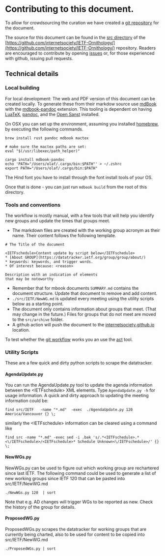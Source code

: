 # Contributing to this document.

To allow for crowdsourcing the curation we have created a [git repository](https://github.com/internetsociety/IETF-Ornithology/) for the document.

The source for this document can be found in the [src directory](https://github.com/InternetSociety/IETF-Ornithology/tree/main/src) of the 
[https://github.com/internetsociety/IETF-Ornithology/](https://github.com/internetsociety/IETF-Ornithology/) repository. Readers are encouraged to contribute by opening [issues](https://github.com/InternetSociety/IETF-Ornithology/issues) or, for those experienced with github, issuing pull requests.


## Technical details
### Local building

For local development: The web and PDF version of this document can be created locally. To generate these from their markdow source use [mdBook](https://rust-lang.github.io/mdBook/cli/init.html) with the [mdbook-pandoc](https://github.com/max-heller/mdbook-pandoc) extension. This tooling is dependent on having [LuaTeX](https://www.luatex.org/), [pandoc](https://pandoc.org/), and the [Open Sanst](https://fonts.google.com/specimen/Open+Sans) installed. 

On OSX you can set up the environment, assuming you installed [homebrew](https://brew.sh/), by executing the following commands.

``` 
brew install rust pandoc mdbook mactex

# make sure the mactex paths are set:
eval "$(/usr/libexec/path_helper)"

cargo install mdbook-pandoc
echo 'PATH="/Users/olaf/.cargo/bin:$PATH"' > ~/.zshrc 
export PATH="/Users/olaf/.cargo/bin:$PATH"

```

The Hind font you have to install through the font install tools of your OS.

Once that is done - you can just run ```mdbook build``` from the root of this directory.


### Tools and conventions

The workflow is mostly manual, with a few tools that will help you identify new groups and  update the times that groups meet. 


* The markdown files are created with the working group acronym as their name. Their content follows the following template.
```
# The Title of the document

<IETFschedule>Content update by script below</IETFschedule>
* [About GROUP](https://datatracker.ietf.org/group/group/about/)
* keywords: keywords, and trigger words.
* Of interest because: <reason>

Description with an indication of elements 
that may be noteworthy
```




* Remember that for mbook documents `SUMMARY.md` contains the  document structure. Update that document to remove and add content. 
* `./src/IETF/NewWG.md` is updated every meeting using the utility scripts below as a starting point.
* The document only contains information about groups that meet. (That may change in the future.) Files for groups that do not meet are moved to the `src/archive` folder.
* A github action will push the document to the [internetsociety.github.io](https://internetsociety.github.io/IETF-Ornithology/) location.


To test whether the [git workflow](.github/workflows/mdbook.yml) works you an use the [act](https://github.com/nektos/act) tool.

### Utility Scripts

These are a few quick and dirty python scripts to scrape the datatracker.

#### AgendaUpdate.py

You can run the AgendaUpdate.py tool to update the agenda information between the &lt;IETFschedule&gt; XML elements. Type `AgendaUpdate.py -h` for usage information. A quick and dirty approach to updating the meeting information could be:

`find src/IETF   -name "*.md"  -exec  ./AgendaUpdate.py 120 America/Vancouver {} \;`

similarly the  &lt;IETFschedule&gt; information can be cleared using a command like

`find src -name "*.md" -exec sed -i .bak 's/.*<IETFschedule>.*<\/IETFschedule>/<IETFschedule>* Schedule Unknown<\/IETFschedule>/' {} \;`

#### NewWGs.py

NewWGs.py can be used to figure out which working group are rechartered since last IETF. The following command could be used to generate a list of new working groups since IETF 120 that can be pasted into src/IETF/NewWG.md 


`./NewWGs.py 120  | sort ` 

Note that e.g. AD changes will trigger WGs to be reported as new. Check the history of the group for details.

#### ProposedWG.py

ProposedWGs.py scrapes the datatracker for working groups that are currently being charted, also to be used for content to be copied into src/IETF/NewWG.md

`./ProposedWGs.py | sort `

